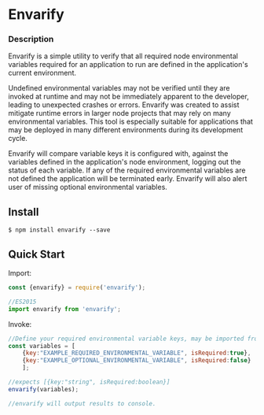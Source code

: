 # Envarify

### Description

Envarify is a simple utility to verify that all required node environmental variables required for an application to run are defined in the application's current environment.

Undefined environmental variables may not be verified until they are invoked at runtime and may not be immediately apparent to the developer, leading to unexpected crashes or errors. Envarify was created to assist mitigate runtime errors in larger node projects that may rely on many environmental variables. This tool is especially suitable for applications that may be deployed in many different environments during its development cycle.

Envarify will compare variable keys it is configured with, against the variables defined in the application's node environment, logging out the status of each variable. If any of the required environmental variables are not defined the application will be terminated early. Envarify will also alert user of missing optional environmental variables.



## Install
```
$ npm install envarify --save

```

## Quick Start

Import:
```javascript
const {envarify} = require('envarify');

//ES2015
import envarify from 'envarify';

```

Invoke:
```javascript
//Define your required environmental variable keys, may be imported from remote source or json.
const variables = [
    {key:"EXAMPLE_REQUIRED_ENVIRONMENTAL_VARIABLE", isRequired:true},
    {key:"EXAMPLE_OPTIONAL_ENVIRONMENTAL_VARIABLE", isRequired:false}
    ];

//expects [{key:"string", isRequired:boolean}]
envarify(variables);

//envarify will output results to console.

```
